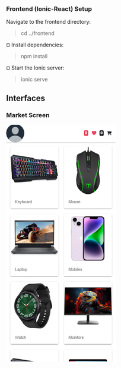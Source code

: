 ### Frontend (Ionic-React) Setup
Navigate to the frontend directory:

   >cd ../frontend

¤ Install dependencies:

  >npm install

¤ Start the Ionic server:
  
  >ionic serve
>
## Interfaces

### Market Screen
![Market Screen](Interfaces/market.png)
